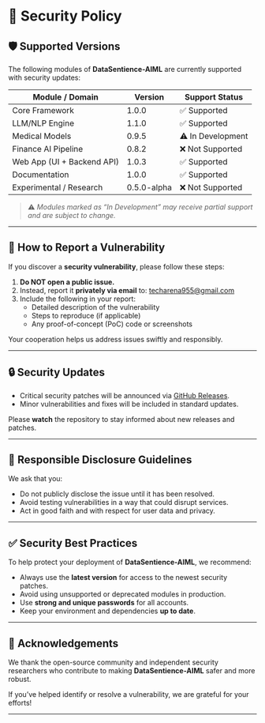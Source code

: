 # 🔐 Security Policy

## 🛡️ Supported Versions

The following modules of **DataSentience-AIML** are currently supported with security updates:

| Module / Domain                    | Version     | Support Status     |
|------------------------------------|-------------|--------------------|
| Core Framework                     | 1.0.0       | ✅ Supported        |
| LLM/NLP Engine                     | 1.1.0       | ✅ Supported        |
| Medical Models                     | 0.9.5       | ⚠️ In Development   |
| Finance AI Pipeline                | 0.8.2       | ❌ Not Supported    |
| Web App (UI + Backend API)         | 1.0.3       | ✅ Supported        |  
| Documentation                      | 1.0.0       | ✅ Supported        |
| Experimental / Research            | 0.5.0-alpha | ❌ Not Supported    |

> ⚠️ *Modules marked as “In Development” may receive partial support and are subject to change.*

---

## 📨 How to Report a Vulnerability

If you discover a **security vulnerability**, please follow these steps:

1. **Do NOT open a public issue.**
2. Instead, report it **privately via email** to: [techarena955@gmail.com](mailto:techarena955@gmail.com)
3. Include the following in your report:
   - Detailed description of the vulnerability
   - Steps to reproduce (if applicable)
   - Any proof-of-concept (PoC) code or screenshots

Your cooperation helps us address issues swiftly and responsibly.

---

## 🔒 Security Updates

- Critical security patches will be announced via [GitHub Releases](../../releases).
- Minor vulnerabilities and fixes will be included in standard updates.

Please **watch** the repository to stay informed about new releases and patches.

---

## 🚫 Responsible Disclosure Guidelines

We ask that you:
- Do not publicly disclose the issue until it has been resolved.
- Avoid testing vulnerabilities in a way that could disrupt services.
- Act in good faith and with respect for user data and privacy.

---

## ✅ Security Best Practices

To help protect your deployment of **DataSentience-AIML**, we recommend:

- Always use the **latest version** for access to the newest security patches.
- Avoid using unsupported or deprecated modules in production.
- Use **strong and unique passwords** for all accounts.
- Keep your environment and dependencies **up to date**.

---

## 🙏 Acknowledgements

We thank the open-source community and independent security researchers who contribute to making **DataSentience-AIML** safer and more robust.

If you’ve helped identify or resolve a vulnerability, we are grateful for your efforts!

---

